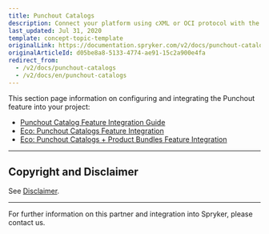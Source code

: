 ```yaml
---
title: Punchout Catalogs
description: Connect your platform using cXML or OCI protocol with the buyer's ERP by integrating Punchout Catalogs into the Spryker Commerce OS.
last_updated: Jul 31, 2020
template: concept-topic-template
originalLink: https://documentation.spryker.com/v2/docs/punchout-catalogs
originalArticleId: d05be8a8-5133-4774-ae91-15c2a900e4fa
redirect_from:
  - /v2/docs/punchout-catalogs
  - /v2/docs/en/punchout-catalogs
---
```


This section page information on configuring and integrating the Punchout feature into your project:

* [Punchout Catalog Feature Integration Guide](/docs/scos/user/technology-partners/201903.0/order-management-erpoms/punchout-catalogs/punchout-catalog-feature-integration.html)
* [Eco: Punchout Catalogs Feature Integration](/docs/scos/user/technology-partners/201903.0/order-management-erpoms/punchout-catalogs/eco-punchout-catalogs-feature-integration.html)
* [Eco: Punchout Catalogs + Product Bundles Feature Integration](/docs/scos/user/technology-partners/201903.0/order-management-erpoms/punchout-catalogs/eco-punchout-catalogs-product-bundles-feature-integration.html)

---

## Copyright and Disclaimer

See [Disclaimer](https://github.com/spryker/spryker-documentation).

---
For further information on this partner and integration into Spryker, please contact us.

<div class="hubspot-forms hubspot-forms--docs">
<div class="hubspot-form" id="hubspot-partners-1">
            <div class="script-embed" data-code="
                                            hbspt.forms.create({
				                                portalId: '2770802',
				                                formId: '163e11fb-e833-4638-86ae-a2ca4b929a41',
              	                                onFormReady: function() {
              		                                const hbsptInit = new CustomEvent('hbsptInit', {bubbles: true});
              		                                document.querySelector('#hubspot-partners-1').dispatchEvent(hbsptInit);
              	                                }
				                            });
            "></div>
</div>
</div>
